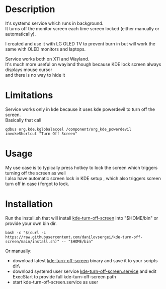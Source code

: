 # Description
It's systemd service which runs in background.\
It turns off the monitor screen each time screen locked (either manually or automatically).

I created and use it with LG OLED TV to prevent burn in but will work the same with OLED monitors and laptops.

Service works both on X11 and Wayland.\
It's much more useful on wayland though because KDE lock screen always displays mouse cursor\
and there is no way to hide it

# Limitations
Service works only in kde because it uses kde powerdevil to turn off the screen.\
Basically that call

```
qdbus org.kde.kglobalaccel /component/org_kde_powerdevil invokeShortcut "Turn Off Screen"
```


# Usage
My use case is to typically press hotkey to lock the screen which triggers turning off the screen as well\
I also have automatic screen lock in KDE setup , which also triggers screen turn off in case i forgot to lock.

# Installation
Run the install.sh that will install [kde-turn-off-screen](https://github.com/danilovsergei/kde-turn-off-screen/releases/latest/download/kde-turn-off-screen) into "$HOME/bin" or provide your own bin dir.

```
bash -c "$(curl -L https://raw.githubusercontent.com/danilovsergei/kde-turn-off-screen/main/install.sh)" -- "$HOME/bin"
```

Or manually:
* download latest [kde-turn-off-screen](https://github.com/danilovsergei/kde-turn-off-screen/releases/latest/download/kde-turn-off-screen) binary and save it to your scripts dir\
* download systemd user service [kde-turn-off-screen.service](https://github.com/danilovsergei/kde-turn-off-screen/releases/latest/download/kde-turn-off-screen.service) and edit ExecStart to provide full kde-turn-off-screen path
* start kde-turn-off-screen.service as user

